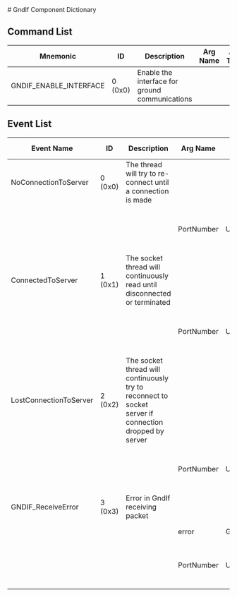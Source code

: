 <title>GndIf Component Dictionary</title>
# GndIf Component Dictionary


## Command List

|Mnemonic|ID|Description|Arg Name|Arg Type|Comment
|---|---|---|---|---|---|
|GNDIF_ENABLE_INTERFACE|0 (0x0)|Enable the interface for ground communications| | |


## Event List

|Event Name|ID|Description|Arg Name|Arg Type|Arg Size|Description
|---|---|---|---|---|---|---|
|NoConnectionToServer|0 (0x0)|The thread will try to re-connect until a connection is made| | | | |
| | | |PortNumber|U32||The port number running the socket server|
|ConnectedToServer|1 (0x1)|The socket thread will continuously read until disconnected or terminated| | | | |
| | | |PortNumber|U32||The port number running the socket server|
|LostConnectionToServer|2 (0x2)|The socket thread will continuously try to reconnect to socket server if connection dropped by server| | | | |
| | | |PortNumber|U32||The port number running the socket server|
|GNDIF_ReceiveError|3 (0x3)|Error in GndIf receiving packet| | | | |
| | | |error|GNDIF_RECEIVE_ERROR||The error code|
| | | |PortNumber|U32||The port number running the socket server|
